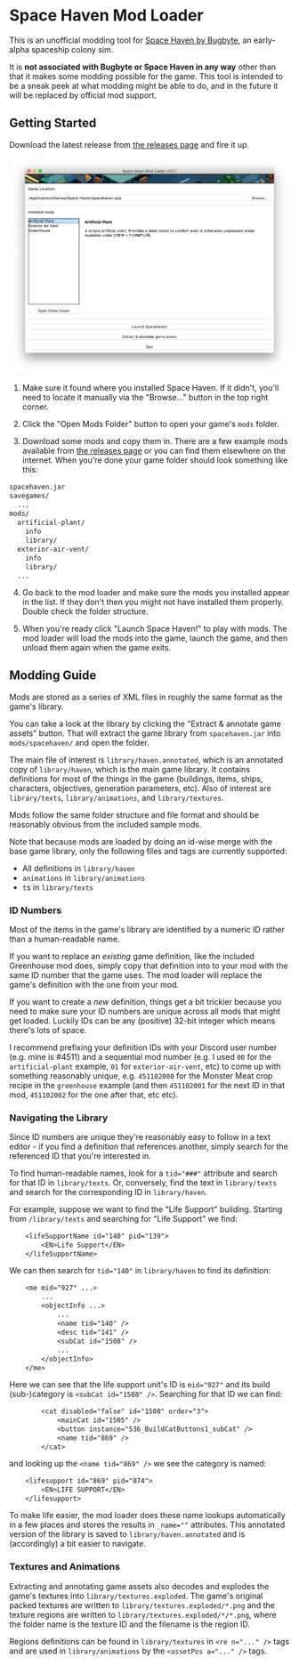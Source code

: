 # Space Haven Mod Loader

This is an unofficial modding tool for [Space Haven by Bugbyte](http://bugbyte.fi/spacehaven/), an early-alpha spaceship colony sim.

It is **not associated with Bugbyte or Space Haven in any way** other than that it makes some modding possible for the game. This tool is intended to be a sneak peek at what modding might be able to do, and in the future it will be replaced by official mod support.


## Getting Started

Download the latest release from [the releases page](https://github.com/anatarist/spacehaven-modloader/releases) and fire it up.

![Screenshot](/tools/screenshot.png?raw=true)

1. Make sure it found where you installed Space Haven. If it didn't, you'll need to locate it manually via the "Browse..." button in the top right corner.

2. Click the "Open Mods Folder" button to open your game's `mods` folder.

3. Download some mods and copy them in. There are a few example mods available from [the releases page](https://github.com/anatarist/spacehaven-modloader/releases) or you can find them elsewhere on the internet. When you're done your game folder should look something like this:

```
spacehaven.jar
savegames/
  ...
mods/
  artificial-plant/
    info
    library/
  exterior-air-vent/
    info
    library/
  ...
```

4. Go back to the mod loader and make sure the mods you installed appear in the list. If they don't then you might not have installed them properly. Double check the folder structure.

5. When you're ready click "Launch Space Haven!" to play with mods. The mod loader will load the mods into the game, launch the game, and then unload them again when the game exits.


## Modding Guide

Mods are stored as a series of XML files in roughly the same format as the game's library.

You can take a look at the library by clicking the "Extract & annotate game assets" button. That will extract the game library from `spacehaven.jar` into `mods/spacehaven/` and open the folder.

The main file of interest is `library/haven.annotated`, which is an annotated copy of `library/haven`, which is the main game library. It contains definitions for most of the things in the game (buildings, items, ships, characters, objectives, generation parameters, etc). Also of interest are `library/texts`, `library/animations`, and `library/textures`.

Mods follow the same folder structure and file format and should be reasonably obvious from the included sample mods.

Note that because mods are loaded by doing an id-wise merge with the base game library, only the following files and tags are currently supported:
- All definitions in `library/haven`
- `animations` in `library/animations`
- `t`s in `library/texts`


### ID Numbers

Most of the items in the game's library are identified by a numeric ID rather than a human-readable name.

If you want to replace an *existing* game definition, like the included Greenhouse mod does, simply copy that definition into to your mod with the same ID number that the game uses. The mod loader will replace the game's definition with the one from your mod.

If you want to create a *new* definition, things get a bit trickier because you need to make sure your ID numbers are unique across all mods that might get loaded. Luckily IDs can be any (positive) 32-bit integer which means there's lots of space.

I recommend prefixing your definition IDs with your Discord user number (e.g. mine is #4511) and a sequential mod number (e.g. I used `00` for the `artificial-plant` example, `01` for `exterior-air-vent`, etc) to come up with something reasonably unique, e.g. `451102000` for the Monster Meat crop recipe in the `greenhouse` example (and then `451102001` for the next ID in that mod, `451102002` for the one after that, etc etc).


### Navigating the Library

Since ID numbers are unique they're reasonably easy to follow in a text editor - if you find a definition that references another, simply search for the referenced ID that you're interested in.

To find human-readable names, look for a `tid="###"` attribute and search for that ID in `library/texts`. Or, conversely, find the text in `library/texts` and search for the corresponding ID in `library/haven`.

For example, suppose we want to find the "Life Support" building. Starting from `/library/texts` and searching for "Life Support" we find:

```
    <lifeSupportName id="140" pid="139">
        <EN>Life Support</EN>
    </lifeSupportName>
```

We can then search for `tid="140"` in `library/haven` to find its definition:
```
    <me mid="927" ...>
        ...
        <objectInfo ...>
            ...
            <name tid="140" />
            <desc tid="141" />
            <subCat id="1508" />
            ...
        </objectInfo>
    </me>
```

Here we can see that the life support unit's ID is `mid="927"` and its build (sub-)category is `<subCat id="1508" />`. Searching for that ID we can find:

```
        <cat disabled="false" id="1508" order="3">
            <mainCat id="1505" />
            <button instance="536_BuildCatButtons1_subCat" />
            <name tid="869" />
        </cat>
```

and looking up the `<name tid="869" />` we see the category is named:

```
    <lifesupport id="869" pid="874">
        <EN>LIFE SUPPORT</EN>
    </lifesupport>
```

To make life easier, the mod loader does these name lookups automatically in a few places and stores the results in `_name=""` attributes. This annotated version of the library is saved to `library/haven.annotated` and is (accordingly) a bit easier to navigate.


### Textures and Animations

Extracting and annotating game assets also decodes and explodes the game's textures into `library/textures.exploded`. The game's original packed textures are written to `library/textures.exploded/*.png` and the texture regions are written to `library/textures.exploded/*/*.png`, where the folder name is the texture ID and the filename is the region ID.

Regions definitions can be found in `library/textures` in `<re n="..." />` tags and are used in `library/animations` by the `<assetPos a="..." />` tags.

